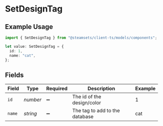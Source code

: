 # SetDesignTag

## Example Usage

```typescript
import { SetDesignTag } from "@steamsets/client-ts/models/components";

let value: SetDesignTag = {
  id: 1,
  name: "cat",
};
```

## Fields

| Field                          | Type                           | Required                       | Description                    | Example                        |
| ------------------------------ | ------------------------------ | ------------------------------ | ------------------------------ | ------------------------------ |
| `id`                           | *number*                       | :heavy_minus_sign:             | The id of the design/color     | 1                              |
| `name`                         | *string*                       | :heavy_minus_sign:             | The tag to add to the database | cat                            |